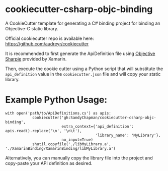 # cookiecutter-csharp-objc-binding
A CookieCutter template for generating a C# binding project for binding an Objective-C static library.

Official cookiecutter repo is available here: https://github.com/audreyr/cookiecutter

It is recommended to first generate the ApiDefinition file using [Objective Sharpie](http://developer.xamarin.com/guides/ios/advanced_topics/binding_objective-c/objective_sharpie/) provided by Xamarin.

Then, execute the cookie cutter using a Python script that will substitute the `api_definition` value in the `cookiecutter.json` file and will copy your static library.

# Example Python Usage:

```
with open('path/to/ApiDefinitions.cs') as apis:
            cookiecutter('gh:SandyChapman/cookiecutter-csharp-objc-binding',
                         extra_context={'api_definition': apis.read().replace('\n', '\n\t'),
                                        'library_name': 'MyLibrary'},
                         no_input=True)
            shutil.copyfile('./libMyLibrary.a', './XamarinBinding/XamarinBinding/libMyLibrary.a')
```

Alternatively, you can manually copy the library file into the project and copy-paste your API definition as desired.
